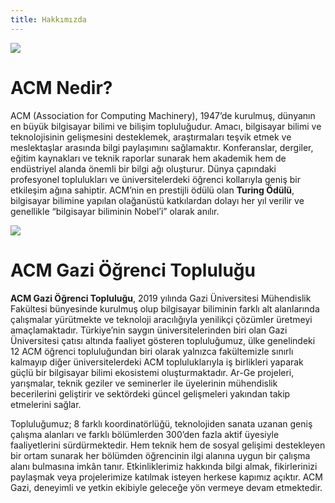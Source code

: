 ```yaml
---
title: Hakkımızda
---
```

![](/img/ACM.png)

# ACM Nedir?

ACM (Association for Computing Machinery), 1947’de kurulmuş, dünyanın en büyük bilgisayar bilimi ve bilişim topluluğudur. Amacı, bilgisayar bilimi ve teknolojisinin gelişmesini desteklemek, araştırmaları teşvik etmek ve meslektaşlar arasında bilgi paylaşımını sağlamaktır. Konferanslar, dergiler, eğitim kaynakları ve teknik raporlar sunarak hem akademik hem de endüstriyel alanda önemli bir bilgi ağı oluşturur. Dünya çapındaki profesyonel toplulukları ve üniversitelerdeki öğrenci kollarıyla geniş bir etkileşim ağına sahiptir. ACM’nin en prestijli ödülü olan **Turing Ödülü**, bilgisayar bilimine yapılan olağanüstü katkılardan dolayı her yıl verilir ve genellikle “bilgisayar biliminin Nobel’i” olarak anılır.

![](/img/ACM_Gazi.png)

# ACM Gazi Öğrenci Topluluğu

**ACM Gazi Öğrenci Topluluğu**, 2019 yılında Gazi Üniversitesi Mühendislik Fakültesi bünyesinde kurulmuş olup bilgisayar biliminin farklı alt alanlarında çalışmalar yürütmekte ve teknoloji aracılığıyla yenilikçi çözümler üretmeyi amaçlamaktadır. Türkiye’nin saygın üniversitelerinden biri olan Gazi Üniversitesi çatısı altında faaliyet gösteren topluluğumuz, ülke genelindeki 12 ACM öğrenci topluluğundan biri olarak yalnızca fakültemizle sınırlı kalmayıp diğer üniversitelerdeki ACM topluluklarıyla iş birlikleri yaparak güçlü bir bilgisayar bilimi ekosistemi oluşturmaktadır. Ar-Ge projeleri, yarışmalar, teknik geziler ve seminerler ile üyelerinin mühendislik becerilerini geliştirir ve sektördeki güncel gelişmeleri yakından takip etmelerini sağlar.

Topluluğumuz; 8 farklı koordinatörlüğü, teknolojiden sanata uzanan geniş çalışma alanları ve farklı bölümlerden 300’den fazla aktif üyesiyle faaliyetlerini sürdürmektedir. Hem teknik hem de sosyal gelişimi destekleyen bir ortam sunarak her bölümden öğrencinin ilgi alanına uygun bir çalışma alanı bulmasına imkân tanır. Etkinliklerimiz hakkında bilgi almak, fikirlerinizi paylaşmak veya projelerimize katılmak isteyen herkese kapımız açıktır. ACM Gazi, deneyimli ve yetkin ekibiyle geleceğe yön vermeye devam etmektedir.
